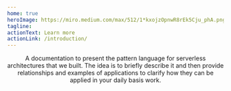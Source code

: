 ```yaml
---
home: true
heroImage: https://miro.medium.com/max/512/1*kxojzOpnwR8rEk5Cju_phA.png
tagline:
actionText: Learn more
actionLink: /introduction/
---
```


<center>A documentation to present the pattern language for serverless architectures that we built. The idea is to briefly describe it and then provide relationships and examples of applications to clarify how they can be applied in your daily basis work.</center>

